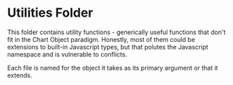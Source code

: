 # Utilities Folder

This folder contains utility functions - generically useful functions that don't
fit in the Chart Object paradigm. Honestly, most of them could be extensions to
built-in Javascript types, but that polutes the Javascript namespace and is vulnerable
to conflicts.

Each file is named for the object it takes as its primary argument or that it extends.
